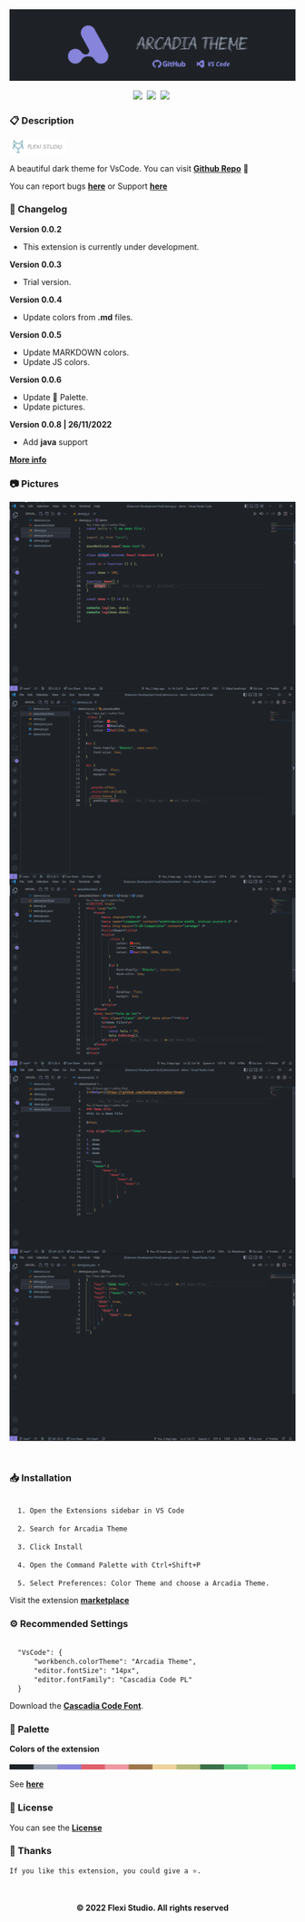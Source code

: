 <img  src="./public/images/banner.png">


<p align="center">
    <a href="https://github.com/kodiexp/arcadia-theme"><img src="https://vsmarketplacebadge.apphb.com/version-short/Kodi.arcadia-theme.svg?style=for-the-badge&colorA=1e2227&colorB=8780d8&label=VERSION" ></a>&nbsp;
    <a href="https://github.com/kodiexp/arcadia-theme"><img src="https://vsmarketplacebadge.apphb.com/installs-short/Kodi.arcadia-theme.svg?style=for-the-badge&colorA=1e2227&colorB=8780d8&label=Installs" ></a>&nbsp;
    <a href="https://github.com/kodiexp/arcadia-theme"><img src="https://vsmarketplacebadge.apphb.com/downloads-short/Kodi.arcadia-theme.svg?style=for-the-badge&colorA=1e2227&colorB=8780d8&label=Downloads" ></a>&nbsp;
</p>

### 📋 Description
<a align="left" href="https://discord.gg/MkTvbu9gva"><img width='20%' src="./public/images/bannerflexi.png" ></a>

A beautiful dark theme for VsCode. You can visit [**Github Repo**](https://github.com/kodiexp/arcadia-theme) 💜

You can report bugs [**here**](https://github.com/kodiexp/arcadia-theme/issues) or Support [**here**](https://discord.gg/MkTvbu9gva)
&nbsp;
### 📝 Changelog
**Version 0.0.2**
  - This extension is currently under development. 

**Version 0.0.3**
  - Trial version.

**Version 0.0.4**
  - Update colors from **.md** files.
  
**Version 0.0.5**
  - Update MARKDOWN colors.
  - Update JS colors.
  
**Version 0.0.6**
  - Update 🎨 Palette.
  - Update pictures.

**Version 0.0.8 | 26/11/2022**
  - Add **java** support

[**More info**](https://github.com/kodiexp/arcadia-theme/blob/main/Changelog.md)
&nbsp;
### 📷 Pictures
  <img align="center" src="./public/images/picture1.png">
  <br>
  <img align="center" src="./public/images/picture2.png">
   <br>
  <img align="center" src="./public/images/picture3.png">
   <br>
  <img align="center" src="./public/images/picture4.png">
   <br>
  <img align="center" src="./public/images/picture5.png">
  
&nbsp;
### 📥 Installation  
  ```jsonc

    1. Open the Extensions sidebar in VS Code 

    2. Search for Arcadia Theme

    3. Click Install

    4. Open the Command Palette with Ctrl+Shift+P 
    
    5. Select Preferences: Color Theme and choose a Arcadia Theme.

   ```

Visit the extension [**marketplace**](https://marketplace.visualstudio.com/items?itemName=Kodi.arcadia-theme)
&nbsp;
### ⚙ Recommended Settings 
  ```jsonc

    "VsCode": {
        "workbench.colorTheme": "Arcadia Theme",
        "editor.fontSize": "14px",
        "editor.fontFamily": "Cascadia Code PL"
    }

  ```

Download the [**Cascadia Code Font**](https://github.com/microsoft/cascadia-code/releases).
&nbsp;
### 🎨 Palette
**Colors of the extension**

  <img  src="./public/images/arcadiapalette.png">

  See [**here**](https://github.com/kodiexp/arcadia-theme/blob/main/public/images/arcadiapalette.png)
&nbsp;
### 🔖 License

You can see the [**License**](https://github.com/kodiexp/arcadia-theme/blob/main/LICENSE)
&nbsp;
### 🤟 Thanks
    If you like this extension, you could give a ⭐.
&nbsp;
<p align="center"><b>© 2022 Flexi Studio. All rights reserved</b></p>



